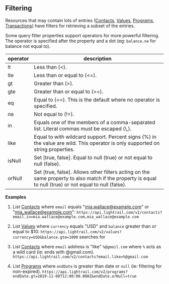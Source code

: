 ## Filtering

Resources that may contain lots of entries ([Contacts](#reference/0/contacts/list-contacts), [Values](#reference/0/values/list-values), [Programs](#reference/0/programs/list-programs), [Transactions](#reference/0/transactions)) have filters for retrieving a subset of the entries.

Some query filter properties support operators for more powerful filtering.  The operator is specified after the property and a dot (eg: `balance.ne` for balance not equal to).

| operator | description |
|----------|-------------|
| lt       | Less than (&lt;). |
| lte      | Less than or equal to (&lt;=). |
| gt       | Greater than (&gt;). |
| gte      | Greater than or equal to (&gt;=). |
| eq       | Equal to (==).  This is the default where no operator is specified. |
| ne       | Not equal to (!=). |
| in       | Equals one of the members of a comma-separated list.  Literal commas must be escaped (\\,). |
| like     | Equal to with wildcard support.  Percent signs (%) in the value are wild.  This operator is only supported on string properties. |
| isNull   | Set [true, false]. Equal to null (true) or not equal to null (false). |
| orNull   | Set [true, false]. Allows other filters acting on the same property to also match if the property is equal to null (true) or not equal to null (false). |

**Examples**

1. List [Contacts](#reference/0/contacts/list-contacts) where `email` equals "mia.wallace@example.com" or "mia_wallace@example.com":
`https://api.lightrail.com/v2/contacts?email.in=mia.wallace@example.com,mia_wallace@example.com`

2. List [Values](#reference/0/values/list-values) where `currency` equals "USD" and `balance` greater than or equal to $10:
`https://api.lightrail.com/v2/values?currency=USD&balance.gte=1000` searches for 

3. List [Contacts](#reference/0/contacts/list-contacts) where `email` address is "like" `%@gmail.com` where `%` acts as a wild card (ie: ends with @gmail.com).
`https://api.lightrail.com/v2/contacts?email.like=%@gmail.com` 

4. List [Programs](#reference/0/programs/list-programs) where `endDate` is greater than date or `null` (ie: filtering for non-expired).
`https://api.lightrail.com/v2/programs?endDate.gt=2019-11-08T12:00:00.000Z&endDate.orNull=true` 
